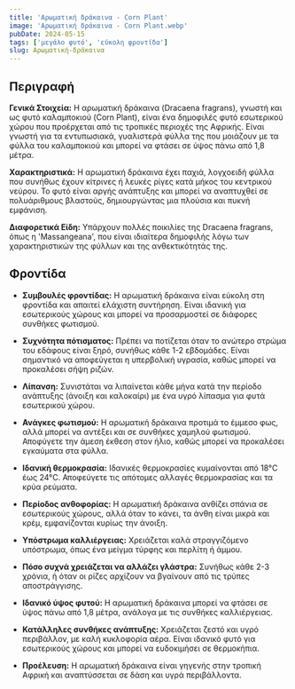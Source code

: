 ```yaml
---
title: 'Αρωματική δράκαινα - Corn Plant'
image: 'Αρωματική δράκαινα - Corn Plant.webp'
pubDate: 2024-05-15
tags: ['μεγάλο φυτό', 'εύκολη φροντίδα']
slug: Αρωματική-δράκαινα
---
```


**Περιγραφή**
----------------
**Γενικά Στοιχεία:**
Η αρωματική δράκαινα (Dracaena fragrans), γνωστή και ως φυτό καλαμποκιού (Corn Plant), είναι ένα δημοφιλές φυτό εσωτερικού χώρου που προέρχεται από τις τροπικές περιοχές της Αφρικής. Είναι γνωστή για τα εντυπωσιακά, γυαλιστερά φύλλα της που μοιάζουν με τα φύλλα του καλαμποκιού και μπορεί να φτάσει σε ύψος πάνω από 1,8 μέτρα.

**Χαρακτηριστικά:**
Η αρωματική δράκαινα έχει παχιά, λογχοειδή φύλλα που συνήθως έχουν κίτρινες ή λευκές ρίγες κατά μήκος του κεντρικού νεύρου. Το φυτό είναι αργής ανάπτυξης και μπορεί να αναπτυχθεί σε πολυάριθμους βλαστούς, δημιουργώντας μια πλούσια και πυκνή εμφάνιση.

**Διαφορετικά Είδη:**
Υπάρχουν πολλές ποικιλίες της Dracaena fragrans, όπως η 'Massangeana', που είναι ιδιαίτερα δημοφιλής λόγω των χαρακτηριστικών της φύλλων και της ανθεκτικότητάς της.

**Φροντίδα**
--------------

* **Συμβουλές φροντίδας:** Η αρωματική δράκαινα είναι εύκολη στη φροντίδα και απαιτεί ελάχιστη συντήρηση. Είναι ιδανική για εσωτερικούς χώρους και μπορεί να προσαρμοστεί σε διάφορες συνθήκες φωτισμού.

* **Συχνότητα πότισματος:** Πρέπει να ποτίζεται όταν το ανώτερο στρώμα του εδάφους είναι ξηρό, συνήθως κάθε 1-2 εβδομάδες. Είναι σημαντικό να αποφεύγεται η υπερβολική υγρασία, καθώς μπορεί να προκαλέσει σήψη ριζών.

* **Λίπανση:** Συνιστάται να λιπαίνεται κάθε μήνα κατά την περίοδο ανάπτυξης (άνοιξη και καλοκαίρι) με ένα υγρό λίπασμα για φυτά εσωτερικού χώρου.

* **Ανάγκες φωτισμού:** Η αρωματική δράκαινα προτιμά το έμμεσο φως, αλλά μπορεί να αντέξει και σε συνθήκες χαμηλού φωτισμού. Αποφύγετε την άμεση έκθεση στον ήλιο, καθώς μπορεί να προκαλέσει εγκαύματα στα φύλλα.

* **Ιδανική θερμοκρασία:** Ιδανικές θερμοκρασίες κυμαίνονται από 18°C έως 24°C. Αποφεύγετε τις απότομες αλλαγές θερμοκρασίας και τα κρύα ρεύματα.

* **Περίοδος ανθοφορίας:** Η αρωματική δράκαινα ανθίζει σπάνια σε εσωτερικούς χώρους, αλλά όταν το κάνει, τα άνθη είναι μικρά και κρέμ, εμφανίζονται κυρίως την άνοιξη.

* **Υπόστρωμα καλλιέργειας:** Χρειάζεται καλά στραγγιζόμενο υπόστρωμα, όπως ένα μείγμα τύρφης και περλίτη ή άμμου.

* **Πόσο συχνά χρειάζεται να αλλάζει γλάστρα:** Συνήθως κάθε 2-3 χρόνια, ή όταν οι ρίζες αρχίζουν να βγαίνουν από τις τρύπες αποστράγγισης.

* **Ιδανικό ύψος φυτού:** Η αρωματική δράκαινα μπορεί να φτάσει σε ύψος πάνω από 1,8 μέτρα, ανάλογα με τις συνθήκες καλλιέργειας.

* **Κατάλληλες συνθήκες ανάπτυξης:** Χρειάζεται ζεστό και υγρό περιβάλλον, με καλή κυκλοφορία αέρα. Είναι ιδανικό φυτό για εσωτερικούς χώρους και μπορεί να ευδοκιμήσει σε θερμοκήπια.

* **Προέλευση:** Η αρωματική δράκαινα είναι γηγενής στην τροπική Αφρική και αναπτύσσεται σε δάση και υγρά περιβάλλοντα.